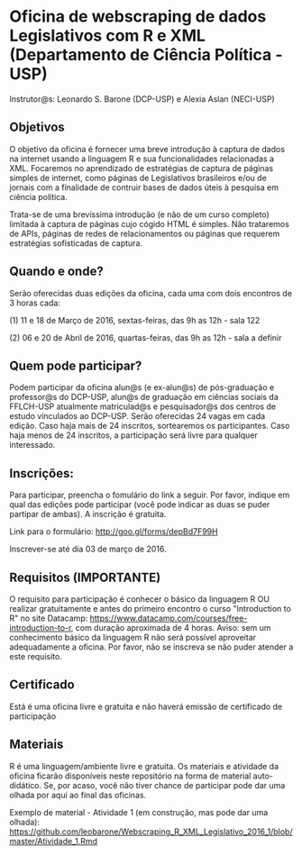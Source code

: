 # Oficina de webscraping de dados Legislativos com R e XML (Departamento de Ciência Política - USP)
Instrutor@s: Leonardo S. Barone (DCP-USP) e Alexia Aslan (NECI-USP)

## Objetivos
O objetivo da oficina é fornecer uma breve introdução à captura de dados na internet usando a linguagem R e sua funcionalidades relacionadas a XML. Focaremos no aprendizado de estratégias de captura de páginas simples de internet, como páginas de Legislativos brasileiros e/ou de jornais com a finalidade de contruir bases de dados úteis à pesquisa em ciência política.

Trata-se de uma brevíssima introdução (e não de um curso completo) limitada à captura de páginas cujo cógido HTML é simples. Não trataremos de APIs, páginas de redes de relacionamentos ou páginas que requerem estratégias sofisticadas de captura.

## Quando e onde?
Serão oferecidas duas edições da oficina, cada uma com dois encontros de 3 horas cada:

(1) 11 e 18 de Março de 2016, sextas-feiras, das 9h as 12h - sala 122 

(2) 06 e 20 de Abril de 2016, quartas-feiras, das 9h as 12h - sala a definir

## Quem pode participar?
Podem participar da oficina alun@s (e ex-alun@s) de pós-graduação e professor@s do DCP-USP, alun@s de graduação em ciências sociais da FFLCH-USP atualmente matriculad@s e pesquisador@s dos centros de estudo vínculados ao DCP-USP. Serão oferecidas 24 vagas em cada edição. Caso haja mais de 24 inscritos, sortearemos os participantes. Caso haja menos de 24 inscritos, a participação será livre para qualquer interessado.

## Inscrições:
Para participar, preencha o fomulário do link a seguir. Por favor, indique em qual das edições pode participar (você pode indicar as duas se puder partipar de ambas). A inscrição é gratuita.

Link para o formulário: http://goo.gl/forms/depBd7F99H

Inscrever-se até dia 03 de março de 2016.

## Requisitos (IMPORTANTE)
O requisito para participação é conhecer o básico da linguagem R OU realizar gratuitamente e antes do primeiro encontro o curso "Introduction to R" no site Datacamp: https://www.datacamp.com/courses/free-introduction-to-r, com duração aproximada de 4 horas. Aviso: sem um conhecimento básico da linguagem R não será possível aproveitar adequadamente a oficina. Por favor, não se inscreva se não puder atender a este requisito.

## Certificado
Está é uma oficina livre e gratuita e não haverá emissão de certificado de participação

## Materiais
R é uma linguagem/ambiente livre e gratuita. Os materiais e atividade da oficina ficarão disponíveis neste repositório na forma de material auto-didático. Se, por acaso, você não tiver chance de participar pode dar uma olhada por aqui ao final das oficinas.

Exemplo de material - Atividade 1 (em construção, mas pode dar uma olhada):  https://github.com/leobarone/Webscraping_R_XML_Legislativo_2016_1/blob/master/Atividade_1.Rmd
